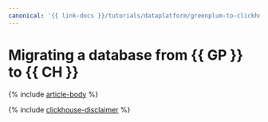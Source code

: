 ```yaml
---
canonical: '{{ link-docs }}/tutorials/dataplatform/greenplum-to-clickhouse'
---
```


# Migrating a database from {{ GP }} to {{ CH }}

{% include [article-body](../../_tutorials/dataplatform/greenplum-to-clickhouse.md) %}

{% include [clickhouse-disclaimer](../../_includes/clickhouse-disclaimer.md) %}
